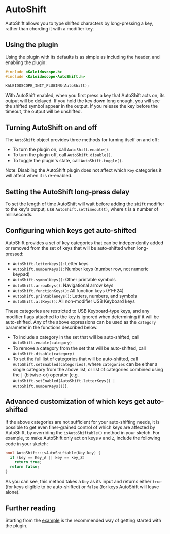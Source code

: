 # AutoShift

AutoShift allows you to type shifted characters by long-pressing a key, rather
than chording it with a modifier key.

## Using the plugin

Using the plugin with its defaults is as simple as including the header, and
enabling the plugin:

```c++
#include <Kaleidoscope.h>
#include <Kaleidoscope-AutoShift.h>

KALEIDOSCOPE_INIT_PLUGINS(AutoShift);
```

With AutoShift enabled, when you first press a key that AutoShift acts on, its
output will be delayed. If you hold the key down long enough, you will see the
shifted symbol appear in the output. If you release the key before the timeout,
the output will be unshifted.

## Turning AutoShift on and off

The `AutoShift` object provides three methods for turning itself on and off:

- To turn the plugin on, call `AutoShift.enable()`.
- To turn the plugin off, call `AutoShift.disable()`.
- To toggle the plugin's state, call `AutoShift.toggle()`.

Note: Disabling the AutoShift plugin does not affect which `Key` categories it
will affect when it is re-enabled.

## Setting the AutoShift long-press delay

To set the length of time AutoShift will wait before adding the `shift` modifier
to the key's output, use `AutoShift.setTimeout(t)`, where `t` is a number of
milliseconds.

## Configuring which keys get auto-shifted

AutoShift provides a set of key categories that can be independently added or
removed from the set of keys that will be auto-shifted when long-pressed:

- `AutoShift.letterKeys()`: Letter keys
- `AutoShift.numberKeys()`: Number keys (number row, not numeric keypad)
- `AutoShift.symbolKeys()`: Other printable symbols
- `AutoShift.arrowKeys()`: Navigational arrow keys
- `AutoShift.functionKeys()`: All function keys (F1-F24)
- `AutoShift.printableKeys()`: Letters, numbers, and symbols
- `AutoShift.allKeys()`: All non-modifier USB Keyboard keys

These categories are restricted to USB Keyboard-type keys, and any modifier
flags attached to the key is ignored when determining if it will be
auto-shifted.  Any of the above expressions can be used as the `category` parameter in the functions described below.

- To include a category in the set that will be auto-shifted, call `AutoShift.enable(category)`
- To remove a category from the set that will be auto-shifted, call `AutoShift.disable(category)`
- To set the full list of categories that will be auto-shifted, call `AutoShift.setEnabled(categories)`, where `categories` can be either a single category from the above list, or list of categories combined using the `|` (bitwise-or) operator (e.g. `AutoShift.setEnabled(AutoShift.letterKeys() | AutoShift.numberKeys())`).

## Advanced customization of which keys get auto-shifted

If the above categories are not sufficient for your auto-shifting needs, it is
possible to get even finer-grained control of which keys are affected by
AutoShift, by overriding the `isAutoShiftable()` method in your sketch. For
example, to make AutoShift only act on keys `A` and `Z`, include the following
code in your sketch:

```c++
bool AutoShift::isAutoShiftable(Key key) {
  if (key == Key_A || key == key_Z)
    return true;
  return false;
}
```

As you can see, this method takes a `Key` as its input and returns either `true`
(for keys eligible to be auto-shifted) or `false` (for keys AutoShift will leave
alone).

## Further reading

Starting from the [example][plugin:example] is the recommended way of getting
started with the plugin.

 [plugin:example]: /examples/Keystrokes/AutoShift/AutoShift.ino
